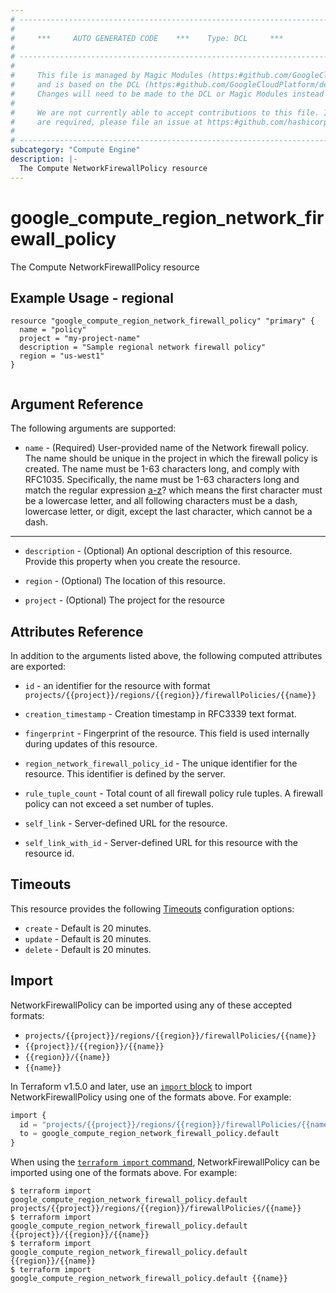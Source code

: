 ```yaml
---
# ----------------------------------------------------------------------------
#
#     ***     AUTO GENERATED CODE    ***    Type: DCL     ***
#
# ----------------------------------------------------------------------------
#
#     This file is managed by Magic Modules (https:#github.com/GoogleCloudPlatform/magic-modules)
#     and is based on the DCL (https:#github.com/GoogleCloudPlatform/declarative-resource-client-library).
#     Changes will need to be made to the DCL or Magic Modules instead of here.
#
#     We are not currently able to accept contributions to this file. If changes
#     are required, please file an issue at https:#github.com/hashicorp/terraform-provider-google/issues/new/choose
#
# ----------------------------------------------------------------------------
subcategory: "Compute Engine"
description: |-
  The Compute NetworkFirewallPolicy resource
---
```


# google_compute_region_network_firewall_policy

The Compute NetworkFirewallPolicy resource

## Example Usage - regional
```hcl
resource "google_compute_region_network_firewall_policy" "primary" {
  name = "policy"
  project = "my-project-name"
  description = "Sample regional network firewall policy"
  region = "us-west1"
}


```

## Argument Reference

The following arguments are supported:

* `name` -
  (Required)
  User-provided name of the Network firewall policy. The name should be unique in the project in which the firewall policy is created. The name must be 1-63 characters long, and comply with RFC1035. Specifically, the name must be 1-63 characters long and match the regular expression [a-z]([-a-z0-9]*[a-z0-9])? which means the first character must be a lowercase letter, and all following characters must be a dash, lowercase letter, or digit, except the last character, which cannot be a dash.
  


- - -

* `description` -
  (Optional)
  An optional description of this resource. Provide this property when you create the resource.
  
* `region` -
  (Optional)
  The location of this resource.
  
* `project` -
  (Optional)
  The project for the resource
  


## Attributes Reference

In addition to the arguments listed above, the following computed attributes are exported:

* `id` - an identifier for the resource with format `projects/{{project}}/regions/{{region}}/firewallPolicies/{{name}}`

* `creation_timestamp` -
  Creation timestamp in RFC3339 text format.
  
* `fingerprint` -
  Fingerprint of the resource. This field is used internally during updates of this resource.
  
* `region_network_firewall_policy_id` -
  The unique identifier for the resource. This identifier is defined by the server.
  
* `rule_tuple_count` -
  Total count of all firewall policy rule tuples. A firewall policy can not exceed a set number of tuples.
  
* `self_link` -
  Server-defined URL for the resource.
  
* `self_link_with_id` -
  Server-defined URL for this resource with the resource id.
  
## Timeouts

This resource provides the following
[Timeouts](https://developer.hashicorp.com/terraform/plugin/sdkv2/resources/retries-and-customizable-timeouts) configuration options:

- `create` - Default is 20 minutes.
- `update` - Default is 20 minutes.
- `delete` - Default is 20 minutes.

## Import

NetworkFirewallPolicy can be imported using any of these accepted formats:
* `projects/{{project}}/regions/{{region}}/firewallPolicies/{{name}}`
* `{{project}}/{{region}}/{{name}}`
* `{{region}}/{{name}}`
* `{{name}}`

In Terraform v1.5.0 and later, use an [`import` block](https://developer.hashicorp.com/terraform/language/import) to import NetworkFirewallPolicy using one of the formats above. For example:


```tf
import {
  id = "projects/{{project}}/regions/{{region}}/firewallPolicies/{{name}}"
  to = google_compute_region_network_firewall_policy.default
}
```

When using the [`terraform import` command](https://developer.hashicorp.com/terraform/cli/commands/import), NetworkFirewallPolicy can be imported using one of the formats above. For example:

```
$ terraform import google_compute_region_network_firewall_policy.default projects/{{project}}/regions/{{region}}/firewallPolicies/{{name}}
$ terraform import google_compute_region_network_firewall_policy.default {{project}}/{{region}}/{{name}}
$ terraform import google_compute_region_network_firewall_policy.default {{region}}/{{name}}
$ terraform import google_compute_region_network_firewall_policy.default {{name}}
```



